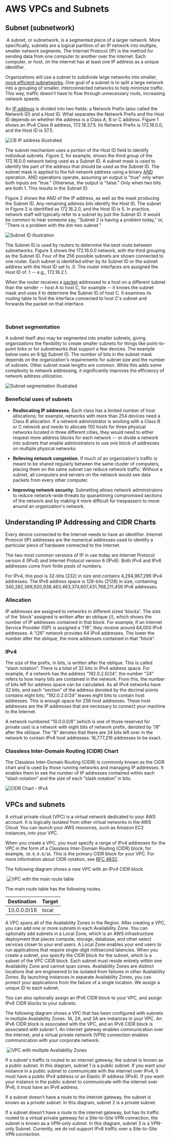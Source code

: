 # AWS VPCs and Subnets



## Subnet (subnetwork) 

​	 				 			 		 				 				 			 		 				 			 		 			 		 		 	A subnet, or subnetwork, is a segmented piece of a larger network. More specifically, subnets are a logical partition of an IP network into multiple, smaller network segments. The Internet Protocol (IP) is the method for sending data from one computer to another over the internet. Each computer, or host, on the internet has at least one IP address as a unique identifier.

Organizations will use a subnet to subdivide large networks into smaller, [more efficient subnetworks](https://searchnetworking.techtarget.com/feature/Subnetting-to-increase-performance). One goal of a subnet is to split a large network into a grouping of smaller, interconnected networks to help minimize traffic. This way, traffic doesn't have to flow through unnecessary routs, increasing network speeds.

An [IP address](https://searchwindevelopment.techtarget.com/definition/IP-address) is divided into two fields: a Network Prefix (also called the Network ID) and a Host ID. What separates the Network Prefix and the Host ID depends on whether the address is a Class A, B or C address. Figure 1 shows an IPv4 Class B address, 172.16.37.5. Its Network Prefix is 172.16.0.0, and the Host ID is 37.5.

 

  ![CB IP address illustrated](https://cdn.ttgtmedia.com/rms/onlineimages/networking-subnet_ipv4classb_desktop.png)

The subnet mechanism uses a portion of the Host ID field to identify individual subnets. Figure 2, for example, shows the third group of the 172.16.0.0 network being used as a Subnet ID. A subnet mask is used to identify the part of the address that should be used as the Subnet ID. The subnet mask is applied to the full network address using a binary [AND](https://whatis.techtarget.com/definition/logic-gate-AND-OR-XOR-NOT-NAND-NOR-and-XNOR) operation. AND operations operate, assuming an output is "true" only when both inputs are "true." Otherwise, the output is "false." Only when two bits are both 1. This results in the Subnet ID.

 

Figure 2 shows the AND of the IP address, as well as the mask producing the Subnet ID. Any remaining address bits identify the Host ID. The subnet in Figure 2 is identified as 172.16.2.0, and the Host ID is 5. In practice, network staff will typically refer to a subnet by just the Subnet ID. It would be common to hear someone say, "Subnet 2 is having a problem today," or, "There is a problem with the dot-two subnet."

 

  ![Subnet ID illustration](https://cdn.ttgtmedia.com/rms/onlineimages/networking-subnet_id_desktop.png)

The Subnet ID is used by routers to determine the best route between subnetworks. Figure 3 shows the 172.16.0.0 network, with the third grouping as the Subnet ID. Four of the 256 possible subnets are shown connected to one router. Each subnet is identified either by its Subnet ID or the subnet address with the Host ID set to .0. The router interfaces are assigned the Host ID of .1 -- e.g., 172.16.2.1.

When the router receives a [packet](https://searchnetworking.techtarget.com/definition/packet) addressed to a host on a different subnet than the sender -- host A to host C, for example -- it knows the subnet mask and uses it to determine the Subnet ID of host C. It examines its routing table to find the interface connected to host C's subnet and forwards the packet on that interface.

​           

### Subnet segmentation

A subnet itself also may be segmented into smaller subnets, giving organizations the flexibility to create smaller subnets for things like point-to-point links or for subnetworks that support a few devices. The example below uses an 8-[bit](https://whatis.techtarget.com/de/definition/Bit-Binary-Digit) Subnet ID. The number of bits in the subnet mask depends on the organization's requirements for subnet size and the number of subnets. Other subnet mask lengths are common. While this adds some complexity to network addressing, it significantly improves the efficiency of network address utilization. 

  ![Subnet segmentation illustrated](https://cdn.ttgtmedia.com/rms/onlineimages/networking-subnet_segmentation_desktop.png)

### Beneficial uses of subnets

- **Reallocating IP addresses.** Each class has a limited number of host allocations; for example, networks with more than 254 devices need a Class B allocation. If a network administrator is working with a Class B or C network and needs to allocate 150 hosts for three physical networks located in three different cities, they would need to either request more address blocks for each network -- or divide a network into subnets that enable administrators to use one block of addresses on multiple physical networks.

- **Relieving network congestion.** If much of an organization's traffic is meant to be shared regularly between the same cluster of computers, placing them on the same subnet can reduce network traffic. Without a subnet, all computers and servers on the network would see data packets from every other computer.

- **Improving network security.** Subnetting allows network administrators to reduce network-wide threats by quarantining compromised sections of the network and by making it more difficult for trespassers to move around an organization's network.

  

## Understanding IP Addressing and CIDR Charts                 

Every device connected to the Internet needs to have an identifier. Internet Protocol (IP) addresses are the numerical addresses used to identify a particular piece of hardware connected to the Internet.

The two most common versions of IP in use today are Internet Protocol version 4 (IPv4) and Internet Protocol version 6 (IPv6). Both IPv4 and IPv6 addresses come from finite pools of numbers.

For IPv4, this pool is 32-bits (232) in size and contains 4,294,967,296 IPv4 addresses. The IPv6 address space is 128-bits (2128) in size, containing 340,282,366,920,938,463,463,374,607,431,768,211,456 IPv6 addresses.



### Allocation

IP addresses are assigned to networks in different sized ‘blocks'. The size of the ‘block' assigned is written after an oblique (/), which shows the number of IP addresses contained in that block. For example, if an Internet Service Provider (ISP) is assigned a “/16”, they receive around 64,000 IPv4 addresses. A “/26” network provides 64 IPv4 addresses. The lower the number after the oblique, the more addresses contained in that “block”.



### IPv4

The size of the prefix, in bits, is written after the oblique. This is called “slash notation”. There is a total of 32 bits in IPv4 address space. For example, if a network has the address “192.0.2.0/24”, the number “24” refers to how many bits are contained in the network. From this, the number of bits left for address space can be calculated. As all IPv4 networks have 32 bits, and each “section” of the address denoted by the decimal points contains eight bits, “192.0.2.0/24” leaves eight bits to contain host addresses. This is enough space for 256 host addresses. These host addresses are the IP addresses that are necessary to connect your machine to the Internet.

A network numbered “10.0.0.0/8” (which is one of those reserved for private use) is a network with eight bits of network prefix, denoted by “/8” after the oblique. The “8” denotes that there are 24 bits left over in the network to contain IPv4 host addresses: 16,777,216 addresses to be exact.



### Classless Inter-Domain Routing (CIDR) Chart

The Classless Inter-Domain Routing (CIDR) is commonly known as the CIDR chart and is used by those running networks and managing IP addresses. It enables them to see the number of IP addresses contained within each “slash notation” and the size of each “slash notation” in bits.



![CIDR Chart - IPv4](https://www.ripe.net/images/IPv4CIDRChart_2015.jpg)



## VPCs and subnets

A virtual private cloud (VPC) is a virtual network dedicated to your AWS account.  It is logically isolated from other virtual networks in the AWS Cloud. You can launch your AWS resources, such as Amazon EC2 instances, into your VPC.                                                              		                                 

When you create a VPC, you must specify a range of IPv4 addresses for the VPC in the form of a Classless Inter-Domain Routing (CIDR) block; for example,  `10.0.0.0/16`. This is the primary CIDR block for your VPC. For more  information about CIDR notation, see [RFC 4632](https://tools.ietf.org/html/rfc4632).                                                 

The following diagram shows a new VPC with an IPv4 CIDR block.

​			                                     				![ 				VPC with the main route table 			](https://docs.aws.amazon.com/vpc/latest/userguide/images/vpc-diagram.png)                                                                                         

The main route table has the following routes.                           

| Destination | Target |
| :---------- | :----- |
| 10.0.0.0/16 | local  |

A VPC spans all of the Availability Zones in the Region. After creating a VPC, you can  add one or more subnets in each Availability Zone. You can optionally add subnets in a Local Zone, which is an AWS infrastructure deployment that places compute, storage, database, and other select services closer to your end users. A Local Zone enables your  end users to run applications that require single-digit millisecond latencies. When you create a subnet, you specify the CIDR block for the subnet, which is a subset of the VPC CIDR block. Each subnet must reside entirely within one Availability Zone and cannot span zones. Availability Zones are distinct locations that are engineered to be isolated from failures in other Availability Zones. By launching instances in separate Availability Zones, you can protect your applications from the failure of a single location. We assign a unique                                    ID  to each subnet.                                                              

You can also optionally assign an IPv6 CIDR block to your VPC, and assign IPv6 CIDR  blocks to your subnets.                                                  

The following diagram shows a VPC that has been configured with subnets in multiple                                    Availability Zones. 1A, 2A, and 3A are instances in your VPC. An IPv6 CIDR block is                                    associated with the VPC, and an IPv6 CIDR block is associated with subnet 1. An internet                                    gateway enables communication over the internet, and a virtual private network (VPN)                                    connection enables communication with your corporate network.                                 

​           				![ 				VPC with multiple Availability Zones 			](https://docs.aws.amazon.com/vpc/latest/userguide/images/subnets-diagram.png)                                    			                                     			                                     		                                 

If a subnet's traffic is routed to an internet gateway, the subnet is known as a *public subnet*. In this diagram, subnet 1 is a public subnet. If you want your instance in a public subnet to communicate with the internet over IPv4, it must have a public IPv4 address or an Elastic IP address (IPv4). If you want your instance in the public subnet to communicate with the internet over IPv6, it must have an IPv6 address.                                                                

If a subnet doesn't have a route to the internet gateway, the subnet is known as a *private subnet*. In this diagram, subnet 2 is a private subnet.                                 

If a subnet doesn't have a route to the internet gateway, but has its traffic routed  to a virtual private gateway for a Site-to-Site VPN connection, the subnet is known as a *VPN-only subnet*. In this diagram, subnet 3 is a VPN-only Subnet. Currently, we do not support IPv6 traffic over a Site-to-Site VPN connection.